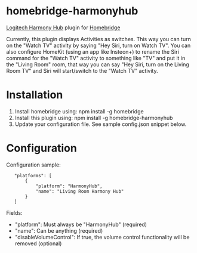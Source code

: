 # homebridge-harmonyhub
[Logitech Harmony Hub](http://www.logitech.com/en-us/product/harmony-hub) plugin for [Homebridge](https://github.com/nfarina/homebridge)

Currently, this plugin displays Activities as switches.  This way you can turn on the "Watch TV" activity by saying "Hey Siri, turn on Watch TV".  You can also configure HomeKit (using an app like Insteon+) to rename the Siri command for the "Watch TV" activity to something like "TV" and put it in the "Living Room" room, that way you can say "Hey Siri, turn on the Living Room TV" and Siri will start/switch to the "Watch TV" activity.

# Installation

1. Install homebridge using: npm install -g homebridge
2. Install this plugin using: npm install -g homebridge-harmonyhub
3. Update your configuration file. See sample config.json snippet below. 

# Configuration

Configuration sample:

 ```
	"platforms": [
		{
			"platform": "HarmonyHub",
			"name": "Living Room Harmony Hub"
		}
	]
```

Fields: 

* "platform": Must always be "HarmonyHub" (required)
* "name": Can be anything (required)
* "disableVolumeControl": If true, the volume control functionality will be removed (optional)
